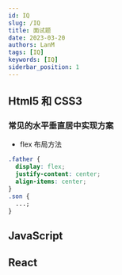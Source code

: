 ```yaml
---
id: IQ
slug: /IQ
title: 面试题
date: 2023-03-20
authors: LanM
tags: [IQ]
keywords: [IQ]
siderbar_position: 1
---
```


## Html5 和 CSS3

### 常见的水平垂直居中实现方案

- flex 布局方法

```css
.father {
  display: flex;
  justify-content: center;
  align-items: center;
}
.son {
  ...;
}
```

## JavaScript

## React
